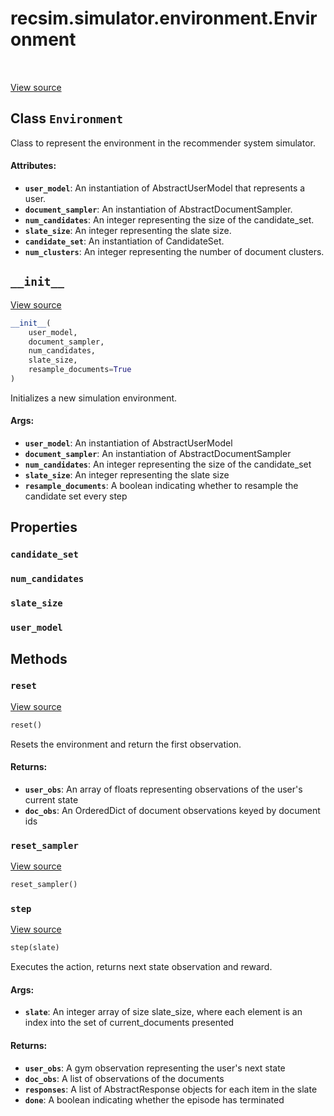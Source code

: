 <div itemscope itemtype="http://developers.google.com/ReferenceObject">
<meta itemprop="name" content="recsim.simulator.environment.Environment" />
<meta itemprop="path" content="Stable" />
<meta itemprop="property" content="candidate_set"/>
<meta itemprop="property" content="num_candidates"/>
<meta itemprop="property" content="slate_size"/>
<meta itemprop="property" content="user_model"/>
<meta itemprop="property" content="__init__"/>
<meta itemprop="property" content="reset"/>
<meta itemprop="property" content="reset_sampler"/>
<meta itemprop="property" content="step"/>
</div>

# recsim.simulator.environment.Environment

<table class="tfo-notebook-buttons tfo-api" align="left">
</table>

<a target="_blank" href="https://github.com/google-research/recsim/recsim/simulator/environment.py">View
source</a>

## Class `Environment`

Class to represent the environment in the recommender system simulator.

<!-- Placeholder for "Used in" -->

#### Attributes:

*   <b>`user_model`</b>: An instantiation of AbstractUserModel that represents a
    user.
*   <b>`document_sampler`</b>: An instantiation of AbstractDocumentSampler.
*   <b>`num_candidates`</b>: An integer representing the size of the
    candidate_set.
*   <b>`slate_size`</b>: An integer representing the slate size.
*   <b>`candidate_set`</b>: An instantiation of CandidateSet.
*   <b>`num_clusters`</b>: An integer representing the number of document
    clusters.

<h2 id="__init__"><code>__init__</code></h2>

<a target="_blank" href="https://github.com/google-research/recsim/recsim/simulator/environment.py">View
source</a>

```python
__init__(
    user_model,
    document_sampler,
    num_candidates,
    slate_size,
    resample_documents=True
)
```

Initializes a new simulation environment.

#### Args:

*   <b>`user_model`</b>: An instantiation of AbstractUserModel
*   <b>`document_sampler`</b>: An instantiation of AbstractDocumentSampler
*   <b>`num_candidates`</b>: An integer representing the size of the
    candidate_set
*   <b>`slate_size`</b>: An integer representing the slate size
*   <b>`resample_documents`</b>: A boolean indicating whether to resample the
    candidate set every step

## Properties

<h3 id="candidate_set"><code>candidate_set</code></h3>

<h3 id="num_candidates"><code>num_candidates</code></h3>

<h3 id="slate_size"><code>slate_size</code></h3>

<h3 id="user_model"><code>user_model</code></h3>

## Methods

<h3 id="reset"><code>reset</code></h3>

<a target="_blank" href="https://github.com/google-research/recsim/recsim/simulator/environment.py">View
source</a>

```python
reset()
```

Resets the environment and return the first observation.

#### Returns:

*   <b>`user_obs`</b>: An array of floats representing observations of the
    user's current state
*   <b>`doc_obs`</b>: An OrderedDict of document observations keyed by document
    ids

<h3 id="reset_sampler"><code>reset_sampler</code></h3>

<a target="_blank" href="https://github.com/google-research/recsim/recsim/simulator/environment.py">View
source</a>

```python
reset_sampler()
```

<h3 id="step"><code>step</code></h3>

<a target="_blank" href="https://github.com/google-research/recsim/recsim/simulator/environment.py">View
source</a>

```python
step(slate)
```

Executes the action, returns next state observation and reward.

#### Args:

*   <b>`slate`</b>: An integer array of size slate_size, where each element is
    an index into the set of current_documents presented

#### Returns:

*   <b>`user_obs`</b>: A gym observation representing the user's next state
*   <b>`doc_obs`</b>: A list of observations of the documents
*   <b>`responses`</b>: A list of AbstractResponse objects for each item in the
    slate
*   <b>`done`</b>: A boolean indicating whether the episode has terminated
